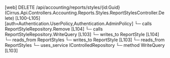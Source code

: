 [web] DELETE /api/accounting/reports/styles/{id:Guid}  (Cirrus.Api.Controllers.Accounting.Reports.Styles.ReportStylesController.Delete)  [L100–L105] [auth=Authentication.UserPolicy,Authentication.AdminPolicy]
  └─ calls ReportStyleRepository.Remove [L104]
  └─ calls ReportStyleRepository.WriteQuery [L103]
  └─ writes_to ReportStyle [L104]
    └─ reads_from ReportStyles
  └─ writes_to ReportStyle [L103]
    └─ reads_from ReportStyles
  └─ uses_service IControlledRepository<ReportStyle>
    └─ method WriteQuery [L103]

